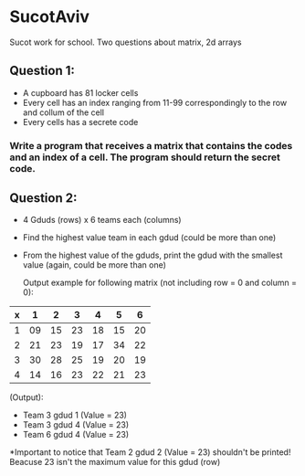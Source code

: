 # SucotAviv
Sucot work for school. Two questions about matrix, 2d arrays

## Question 1:
- A cupboard has 81 locker cells
- Every cell has an index ranging from 11-99 correspondingly to the row and collum of the cell
- Every cells has a secrete code
### Write a program that receives a matrix that contains the codes and an index of a cell. The program should return the secret code.

## Question 2:
- 4 Gduds (rows)  x  6 teams each (columns)
- Find the highest value team in each gdud (could be more than one)
- From the highest value of the gduds, print the gdud with the smallest value (again, could be more than one)

  Output example for following matrix (not including row = 0 and column = 0):
  
  
| x | 1 | 2 | 3 | 4 | 5 | 6 |
| --- | --- | --- | --- | --- | --- | ---  |
| 1 | 09 | 15 | 23 | 18 | 15 | 20 |
| 2 | 21 | 23 | 19 | 17 | 34 | 22 |
| 3 | 30 | 28 | 25 | 19 | 20 | 19 |
| 4 | 14 | 16 | 23 | 22 | 21 | 23 |


  (Output):
  
  - Team 3 gdud 1 (Value = 23)
  - Team 3 gdud 4 (Value = 23)
  - Team 6 gdud 4 (Value = 23)

*Important to notice that Team 2 gdud 2 (Value = 23) shouldn't be printed! Beacuse 23 isn't the maximum value for this gdud (row)
